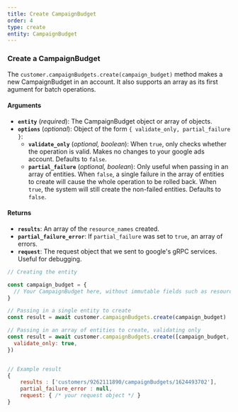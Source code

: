 ```yaml
---
title: Create CampaignBudget
order: 4
type: create
entity: CampaignBudget
---
```


### Create a CampaignBudget

The `customer.campaignBudgets.create(campaign_budget)` method makes a new CampaignBudget in an account. It also supports an array as its first agument for batch operations.

#### Arguments

- **`entity`** (_required_): The CampaignBudget object or array of objects.
- **`options`** (_optional_): Object of the form `{ validate_only, partial_failure }`:
  - **`validate_only`** (_optional, boolean_): When `true`, only checks whether the operation is valid. Makes no changes to your google ads account. Defaults to `false`.
  - **`partial_failure`** (_optional, boolean_): Only useful when passing in an array of entities. When `false`, a single failure in the array of entities to create will cause the whole operation to be rolled back. When `true`, the system will still create the non-failed entities. Defaults to `false`.

#### Returns

- **`results`**: An array of the `resource_names` created.
- **`partial_failure_error`**: If `partial_failure` was set to `true`, an array of errors.
- **`request`**: The request object that we sent to google's gRPC services. Useful for debugging.

```javascript
// Creating the entity

const campaign_budget = {
  // Your CampaignBudget here, without immutable fields such as resource_name
}

// Passing in a single entity to create
const result = await customer.campaignBudgets.create(campaign_budget)

// Passing in an array of entities to create, validating only
const result = await customer.campaignBudgets.create([campaign_budget, other_campaign_budget], {
  validate_only: true,
})
```

```javascript

// Example result
{
	results : ['customers/9262111890/campaignBudgets/1624493702'],
	partial_failure_error : null,
	request: { /* your request object */ }
}

```
